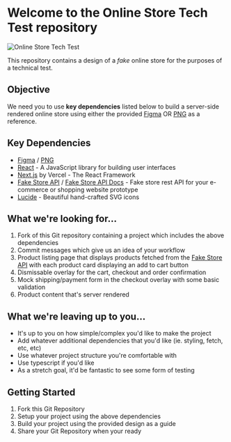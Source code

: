 # Welcome to the **Online Store Tech Test** repository

![Online Store Tech Test](https://raw.githubusercontent.com/marcin-piekarski/online-store-tech-test/main/images/online-store-tech-test--preview.png "Online Store Tech Test")

This repository contains a design of a *fake* online store for the purposes of a technical test.

## Objective

We need you to use **key dependencies** listed below to build a server-side rendered online store using either the provided [Figma]([https://www.figma.com/file/5oqdRArPHbN33QJjFy1kiG/tech-test-store?node-id=0%3A1](https://www.figma.com/file/5oqdRArPHbN33QJjFy1kiG/tech-test-store?type=design&node-id=0%3A1&mode=design&t=x0nGLpgXwBZtJ90B-1)) OR [PNG](![image](https://github.com/marcin-piekarski/online-store-tech-test/assets/5068736/f38a1258-ace2-4fb1-985e-700a31d525d3)
) as a reference.

## Key Dependencies

- [Figma](https://www.figma.com/file/5oqdRArPHbN33QJjFy1kiG/tech-test-store?node-id=0%3A1) / [PNG](https://github.com/marcin-piekarski/online-store-tech-test/blob/main/images/online-store-tect-test-design.png)
- [React](https://reactjs.org/) - A JavaScript library for building user interfaces
- [Next.js](https://nextjs.org/) by Vercel - The React Framework
- [Fake Store API](https://fakestoreapi.com/) / [Fake Store API Docs](https://fakestoreapi.com/docs) - Fake store rest API for your e-commerce or shopping website prototype
- [Lucide](https://lucide.dev/icons/chevron-down) - Beautiful hand-crafted SVG icons

## What we're looking for...

1. Fork of this Git repository containing a project which includes the above dependencies
2. Commit messages which give us an idea of your workflow
3. Product listing page that displays products fetched from the [Fake Store API](https://fakestoreapi.com/) with each product card displaying an add to cart button
4. Dismissable overlay for the cart, checkout and order confirmation
5. Mock shipping/payment form in the checkout overlay with some basic validation
6. Product content that's server rendered

## What we're leaving up to you...

- It's up to you on how simple/complex you'd like to make the project
- Add whatever additional dependencies that you'd like (ie. styling, fetch, etc, etc)
- Use whatever project structure you're comfortable with
- Use typescript if you'd like
- As a stretch goal, it'd be fantastic to see some form of testing

## Getting Started

1. Fork this Git Repository
2. Setup your project using the above dependencies
3. Build your project using the provided design as a guide
4. Share your Git Repository when your ready
